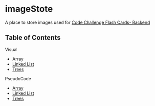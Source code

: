 # imageStote
A place to store images used for [Code Challenge Flash Cards- Backend](https://github.com/lizkavalski/codeChallenges-backend)

## Table of Contents
Visual

* [Array](visual/array/README.md)
* [Linked List](visual/linkedList/README.md)
* [Trees](visual/tre/README.md)

PseudoCode
* [Array](pseudo/arrays/README.md)
* [Linked List](pseudo/linkedlist/README.md)
* [Trees](pseudo/tree)
